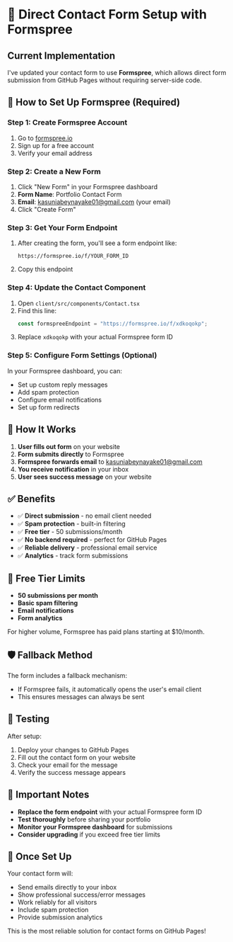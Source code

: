 # 📧 Direct Contact Form Setup with Formspree

## Current Implementation

I've updated your contact form to use **Formspree**, which allows direct form submission from GitHub Pages without requiring server-side code.

## 🚀 How to Set Up Formspree (Required)

### Step 1: Create Formspree Account

1. Go to [formspree.io](https://formspree.io/)
2. Sign up for a free account
3. Verify your email address

### Step 2: Create a New Form

1. Click "New Form" in your Formspree dashboard
2. **Form Name**: Portfolio Contact Form
3. **Email**: kasuniabeynayake01@gmail.com (your email)
4. Click "Create Form"

### Step 3: Get Your Form Endpoint

1. After creating the form, you'll see a form endpoint like:
   ```
   https://formspree.io/f/YOUR_FORM_ID
   ```
2. Copy this endpoint

### Step 4: Update the Contact Component

1. Open `client/src/components/Contact.tsx`
2. Find this line:
   ```typescript
   const formspreeEndpoint = "https://formspree.io/f/xdkoqokp";
   ```
3. Replace `xdkoqokp` with your actual Formspree form ID

### Step 5: Configure Form Settings (Optional)

In your Formspree dashboard, you can:

- Set up custom reply messages
- Add spam protection
- Configure email notifications
- Set up form redirects

## 🎯 How It Works

1. **User fills out form** on your website
2. **Form submits directly** to Formspree
3. **Formspree forwards email** to kasuniabeynayake01@gmail.com
4. **You receive notification** in your inbox
5. **User sees success message** on your website

## ✅ Benefits

- ✅ **Direct submission** - no email client needed
- ✅ **Spam protection** - built-in filtering
- ✅ **Free tier** - 50 submissions/month
- ✅ **No backend required** - perfect for GitHub Pages
- ✅ **Reliable delivery** - professional email service
- ✅ **Analytics** - track form submissions

## 🔧 Free Tier Limits

- **50 submissions per month**
- **Basic spam filtering**
- **Email notifications**
- **Form analytics**

For higher volume, Formspree has paid plans starting at $10/month.

## 🛡️ Fallback Method

The form includes a fallback mechanism:

- If Formspree fails, it automatically opens the user's email client
- This ensures messages can always be sent

## 📝 Testing

After setup:

1. Deploy your changes to GitHub Pages
2. Fill out the contact form on your website
3. Check your email for the message
4. Verify the success message appears

## 🚨 Important Notes

- **Replace the form endpoint** with your actual Formspree form ID
- **Test thoroughly** before sharing your portfolio
- **Monitor your Formspree dashboard** for submissions
- **Consider upgrading** if you exceed free tier limits

## 🎉 Once Set Up

Your contact form will:

- Send emails directly to your inbox
- Show professional success/error messages
- Work reliably for all visitors
- Include spam protection
- Provide submission analytics

This is the most reliable solution for contact forms on GitHub Pages!

